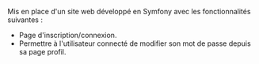Mis en place d'un site web développé en Symfony avec les fonctionnalités suivantes :
- Page d'inscription/connexion.
- Permettre à l'utilisateur connecté de modifier son mot de passe depuis sa page profil.
